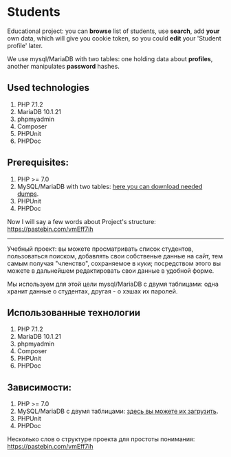 # Students
Educational project: you can **browse** list of students, use **search**, add **your** own data, which will give you cookie token, so you could **edit** your 'Student profile' later.

We use mysql/MariaDB with two tables: one holding data about **profiles**, another manipulates **password** hashes.

## Used technologies

1. PHP 7.1.2
2. MariaDB 10.1.21
3. phpmyadmin
4. Composer
5. PHPUnit
6. PHPDoc

## Prerequisites: 

1. PHP >= 7.0
2. MySQL/MariaDB with two tables: [here you can download needed dumps](http://zalivalka.ru/359753).
3. PHPUnit
4. PHPDoc 

Now I will say a few words about Project's structure: https://pastebin.com/vmEff7ih

--- 

Учебный проект: вы можете просматривать список студентов, пользоваться поиском, добавлять свои собственые данные на сайт, тем самым получая "членство", сохраняемое в куки; посредством этого вы можете в дальнейшем редактировать свои данные в удобной форме.

Мы используем для этой цели mysql/MariaDB с двумя таблицами: одна хранит данные о студентах, другая - о хэшах их паролей.

## Использованные технологии

1. PHP 7.1.2
2. MariaDB 10.1.21
3. phpmyadmin
4. Composer
5. PHPUnit
6. PHPDoc

## Зависимости: 

1. PHP >= 7.0
2. MySQL/MariaDB с двумя таблицами: [здесь вы можете их загрузить](http://zalivalka.ru/359753).
2. PHPUnit
3. PHPDoc

Несколько слов о структуре проекта для простоты понимания: https://pastebin.com/vmEff7ih


